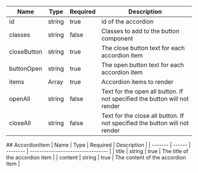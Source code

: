 | Name        | Type                 | Required | Description                                                                |
| ----------- | -------------------- | -------- | -------------------------------------------------------------------------- |
| id          | string               | true     | id of the accordion                                                        |
| classes     | string               | false    | Classes to add to the button component                                     |
| closeButton | string               | true     | The close button text for each accordion item                              |
| buttonOpen  | string               | true     | The open button text for each accordion item                               |
| items       | Array<AccordionItem> | true     | Accordion items to render                                                  |
| openAll     | string               | false    | Text for the open all button. If not specified the button will not render  |
| closeAll    | string               | false    | Text for the close all button. If not specified the button will not render |

## AccordionItem
| Name | Type | Required | Description |
| ------- | ------ | -------- | --------------------------------- |
| title | string | true | The title of the accordion item |
| content | string | true | The content of the accordion item |
